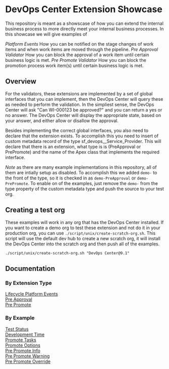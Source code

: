 # DevOps Center Extension Showcase

This repository is meant as a showscase of how you can extend the internal business process to more directly meet your internal business processes. In this showcase we will give examples of

_Platform Events_ How you can be notified on the stage changes of work items and when work items are moved through the pipeline.
_Pre Approval Validator_ How you can block the approval of a work item until certain business logic is met.
_Pre Promote Validator_ How you can block the promotion process work item(s) until certain business logic is met.

## Overview

For the validators, these extensions are implemented by a set of global interfaces that you can implement, then the DevOps Center will query these as needed to perform the validation. In the simpliest sense, the DevOps Center will ask "Can WI-000123 be approved?" and you can return a yes or no answer. The DevOps Center will display the appropriate state, based on your answer, and either allow or disallow the approval.

Besides implementing the correct global interfaces, you also need to declare that the extension exists. To accomplish this you need to insert of custom metadata record of the type sf_devops\_\_Service_Provider. This will declare that there is an extension, what type is is (PreApproval or PrePromote) and the name of the Apex class that implements the required interface.

_Note_ as there are many example implementations in this repository, all of them are intially setup as disabled. To accomplish this we added `demo-` to the front of the type, so it is checked in as `demo-PreApproval` or `demo-PrePromote`. To enable on of the examples, just remove the `demo-` from the type property of the custom metadata type and push the source to your test org.

## Creating a test org

These examples will work in any org that has the DevOps Center installed. If you want to create a demo org to test these extension and not do it in your production org, you can use `./script/unix/create-scratch-org.sh`. This script will use the default dev hub to create a new scratch org, it will install the DevOps Center into the scratch org and then push all of the examples.

`./script/unix/create-scratch-org.sh "DevOps Center@9.1"`

## Documentation

### By Extension Type

[Lifecycle Platform Events](./docs/Lifecycle.md)  
[Pre Approval](./docs/PreApprovalValidators.md)  
[Pre Promote](./docs/PrePromoteValidators.md)

### By Example

[Test Status](./docs/examples/TestStatus.md)  
[Development Time](./docs/examples/DevelopmentTime.md)  
[Promote Tasks](./docs/examples/PromoteTasks.md)  
[Promote Options](./docs/examples/PromoteOptions.md)  
[Pre Promote Info](./docs/examples/PrePromoteInfo.md)  
[Pre Promote Warning](./docs/examples/PrePromoteWarning.md)  
[Pre Promote Override](./docs/examples/PrePromoteOverride.md)
